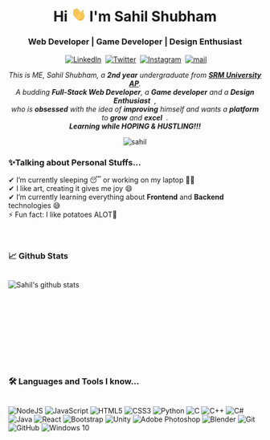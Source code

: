 
<h1 align="center">Hi <img src="https://raw.githubusercontent.com/ABSphreak/ABSphreak/master/gifs/Hi.gif" width="30px"> I'm Sahil Shubham</h1>
<h3 align="center">Web Developer | Game Developer | Design Enthusiast </h3>
<p align="center">
 
 
 <p align="center">&nbsp;
  <a href="https://www.linkedin.com/in/soilshubham/"><img alt="LinkedIn" title="LinkedIn" src="https://img.shields.io/badge/-LinkedIn-0077B5?style=for-the-badge&logo=linkedin&logoColor=white"/></a>&nbsp;
  <a href="https://twitter.com/soilshubham"><img alt="Twitter" title="Twitter" src="https://img.shields.io/badge/-Twitter-1DA1F2?style=for-the-badge&logo=twitter&logoColor=white"/></a>&nbsp;
  <a href="https://www.instagram.com/soilshubham/"><img alt="Instagram" title="Instagram" src="https://img.shields.io/badge/Instagram-E4405F?style=for-the-badge&logo=instagram&logoColor=white"/></a>&nbsp;
   <a href="mailto:soilshubham@gmail.com"><img alt="mail" title="mail" src="https://img.shields.io/badge/Gmail-D14836?style=for-the-badge&logo=gmail&logoColor=white"/></a>&nbsp;
</p>


<p align="center">
  <em>
    This is ME, Sahil Shubham, a <b>2nd year</b> undergraduate from <a href="https://srmap.edu.in/"> <b>SRM University AP</b></a>. <br>
    A budding <b>Full-Stack Web Developer</b>, a <b>Game developer</b> and a <b>Design Enthusiast</b>&nbsp;&nbsp,<br>who is <b>obsessed</b>
    with the idea of <b>improving</b> himself and wants a <b>platform</b> to 
    <b>grow</b> and 
    <b>excel</b> &nbsp.
  </em> 
  <br>
  <b><i>Learning while HOPING & HUSTLING!!!</i></b>
</p>

<p align="center"> <img src="https://komarev.com/ghpvc/?username=soilshubham&label=Profile%20Views&color=949494&style=flat" alt="sahil" /> </p>

### ✨Talking about Personal Stuffs...

✔ I’m currently sleeping 😴 or working on my laptop 👨‍💻<br>
✔ I like art, creating it gives me joy 😄<br>
✔ I’m currently learning everything about **Frontend** and **Backend** technologies 😅<br>
⚡ Fun fact: I like potatoes ALOT🥔<br><br><br>


### 📈 Github Stats

<br><a href="https://github.com/soilshubham">
 <img align="left" src="https://github-readme-stats.vercel.app/api?username=soilshubham&hide=issues&show_icons=true&theme=dracula&locale=en&layout=compact" alt="Sahil's github stats"  width="500"/>
</a>
<!-- <a href="https://github.com/soilshubham">
  <img align="center" src="https://github-readme-stats.vercel.app/api/top-langs/?username=soilshubham&theme=tokyonight&show_icons=true&locale=en&layout=compact" width="413"/>
</a>
<p><img align="left" src="https://github-readme-stats.vercel.app/api/pin/?username=soilshubham&repo=robofriends&theme=tokyonight" width="200px" /></p> -->

<br><br><br><br><br><br><br><br><br>

### 🛠 Languages and Tools I know...
<p align="left"><br>
<img alt="NodeJS" src="https://img.shields.io/badge/node.js%20-%2343853D.svg?&style=for-the-badge&logo=node.js&logoColor=white"/>
<img alt="JavaScript" src="https://img.shields.io/badge/javascript%20-%23323330.svg?&style=for-the-badge&logo=javascript&logoColor=%23F7DF1E"/>
<img alt="HTML5" src="https://img.shields.io/badge/html5%20-%23E34F26.svg?&style=for-the-badge&logo=html5&logoColor=white"/>
<img alt="CSS3" src="https://img.shields.io/badge/css3%20-%231572B6.svg?&style=for-the-badge&logo=css3&logoColor=white"/>
<img alt="Python" src="https://img.shields.io/badge/python%20-%2314354C.svg?&style=for-the-badge&logo=python&logoColor=white"/>
<img alt="C" src="https://img.shields.io/badge/c%20-%2300599C.svg?&style=for-the-badge&logo=c&logoColor=white"/>
<img alt="C++" src="https://img.shields.io/badge/c++%20-%2300599C.svg?&style=for-the-badge&logo=c%2B%2B&ogoColor=white"/>
<img alt="C#" src="https://img.shields.io/badge/c%23%20-%23239120.svg?&style=for-the-badge&logo=c-sharp&logoColor=white"/>
<img alt="Java" src="https://img.shields.io/badge/java-%23ED8B00.svg?&style=for-the-badge&logo=java&logoColor=white"/>
<img alt="React" src="https://img.shields.io/badge/react%20-%2320232a.svg?&style=for-the-badge&logo=react&logoColor=%2361DAFB"/>
<img alt="Bootstrap" src="https://img.shields.io/badge/bootstrap%20-%23563D7C.svg?&style=for-the-badge&logo=bootstrap&logoColor=white"/>
<img alt="Unity" src="https://img.shields.io/badge/unity%20-%23000000.svg?&style=for-the-badge&logo=unity&logoColor=white"/>
<img alt="Adobe Photoshop" src="https://img.shields.io/badge/adobe%20photoshop%20-%2331A8FF.svg?&style=for-the-badge&logo=adobe%20photoshop&logoColor=white"/>
<img alt="Blender" src="https://img.shields.io/badge/blender%20-%23F5792A.svg?&style=for-the-badge&logo=blender&logoColor=white"/>
<img alt="Git" src="https://img.shields.io/badge/git%20-%23F05033.svg?&style=for-the-badge&logo=git&logoColor=white"/>
<img alt="GitHub" src="https://img.shields.io/badge/github%20-%23121011.svg?&style=for-the-badge&logo=github&logoColor=white"/>
<img alt="Windows 10" src="https://img.shields.io/badge/Windows-0078D6?style=for-the-badge&logo=windows&logoColor=white" />
<br><br><br>
